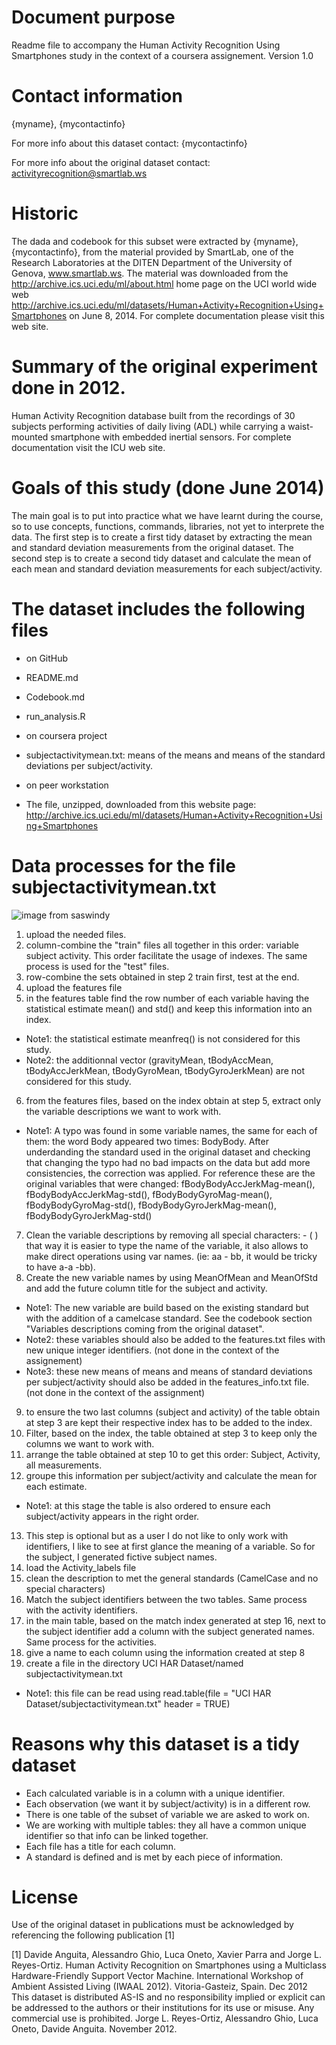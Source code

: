 # Document purpose
Readme file to accompany the Human Activity Recognition Using Smartphones study in the context of a coursera assignement.
Version 1.0

# Contact information
{myname}, {mycontactinfo}

For more info about this dataset contact: {mycontactinfo}

For more info about the original dataset contact: activityrecognition@smartlab.ws

# Historic
The dada and codebook for this subset were extracted by {myname}, {mycontactinfo}, 
from the material provided by SmartLab, one of the Research Laboratories at the DITEN 
Department of the University of Genova, www.smartlab.ws. The material was downloaded 
from the http://archive.ics.uci.edu/ml/about.html home page on the UCI world wide web 
http://archive.ics.uci.edu/ml/datasets/Human+Activity+Recognition+Using+Smartphones 
on June 8, 2014. For complete documentation please visit this web site.

# Summary of the original experiment done in 2012.
Human Activity Recognition database built from the recordings of 30 subjects 
performing activities of daily living (ADL) while carrying a waist-mounted smartphone 
with embedded inertial sensors. For complete documentation visit the ICU web site. 

# Goals of this study (done June 2014)
The main goal is to put into practice what we have learnt during the course, so to 
use concepts, functions, commands, libraries, not yet to interprete the data.
The first step is to create a first tidy dataset by extracting the mean and 
standard deviation measurements from the original dataset. 
The second step is to create a second tidy dataset and calculate the mean of each mean and standard deviation measurements for each subject/activity.

# The dataset includes the following files
* on GitHub

 * README.md
 
 * Codebook.md
 
 * run_analysis.R
* on coursera project 

 * subjectactivitymean.txt: means of the means and means of the standard deviations per subject/activity.
* on peer workstation

 * The file, unzipped, downloaded from this website page: http://archive.ics.uci.edu/ml/datasets/Human+Activity+Recognition+Using+Smartphones

# Data processes for the file subjectactivitymean.txt

![image from saswindy](https://github.com/saswindy/ForPeers/blob/master/CodeSummary.jpg)

1. upload the needed files.
2. column-combine the "train" files all together in this order: variable subject activity. This order facilitate the usage of indexes. The same process is used for the "test" files.
3. row-combine the sets obtained in step 2 train first, test at the end.
4. upload the features file
5. in the features table find the row number of each variable having the statistical estimate mean() and std() and keep this information into an index.
  * Note1: the statistical estimate meanfreq() is not considered for this study.
  * Note2: the additionnal vector (gravityMean, tBodyAccMean, tBodyAccJerkMean, 
tBodyGyroMean, tBodyGyroJerkMean) are not considered for this study.
6. from the features files, based on the index obtain at step 5, extract only the variable descriptions we want to work with.
  * Note1: A typo was found in some variable names, the same for each of them: the word Body appeared two times: BodyBody. After underdanding the standard used in the original dataset and checking that changing the typo had no bad impacts on the data but add more consistencies, the correction was applied.  For reference these are the original variables that were changed: fBodyBodyAccJerkMag-mean(), fBodyBodyAccJerkMag-std(), fBodyBodyGyroMag-mean(), fBodyBodyGyroMag-std(), fBodyBodyGyroJerkMag-mean(), fBodyBodyGyroJerkMag-std()
7. Clean the variable descriptions by removing all special characters: - ( ) that way it is easier to type the name of the variable, it also allows to make direct operations using var names. (ie: aa - bb, it would be tricky to have a-a -bb).
8. Create the new variable names by using MeanOfMean and MeanOfStd and add the future column title for the subject and activity.
  * Note1: The new variable are build based on the existing standard but with the addition of a camelcase standard. See the codebook section "Variables descriptions coming from the original dataset".
  * Note2: these variables should also be added to the features.txt files with new unique integer identifiers. (not done in the context of the assignement)
  * Note3: these new means of means and means of standard deviations per subject/activity should also be added in the features_info.txt file. (not done in the context of the assignment)
9. to ensure the two last columns (subject and activity) of the table obtain at step 3 are kept their respective index has to be added to the index. 
10. Filter, based on the index, the table obtained at step 3 to keep only the columns we want to work with.
11. arrange the table obtained at step 10 to get this order: Subject, Activity, all measurements.
12. groupe this information per subject/activity and calculate the mean for each estimate. 
  * Note1: at this stage the table is also ordered to ensure each subject/activity appears in the right order.
13. This step is optional but as a user I do not like to only work with identifiers, I like to see at first glance the meaning of a variable. So for the subject, I generated fictive subject names.
14. load the Activity_labels file
15. clean the description to met the general standards (CamelCase and no special characters)
16. Match the subject identifiers between the two tables. Same process with the activity identifiers.
17. in the main table, based on the match index generated at step 16, next to the subject identifier add a column with the subject generated names. Same process for the activities.
18. give a name to each column using the information created at step 8
19. create a file in the directory UCI HAR Dataset/named subjectactivitymean.txt
  * Note1: this file can be read using read.table(file = "UCI HAR Dataset/subjectactivitymean.txt" header = TRUE)

# Reasons why this dataset is a tidy dataset
  * Each calculated variable is in a column with a unique identifier.
  * Each observation (we want it by subject/activity) is in a different row.
  * There is one table of the subset of variable we are asked to work on.
  * We are working with multiple tables: they all have a common unique identifier so that info can be linked together. 
  * Each file has a title for each column.
  * A standard is defined and is met by each piece of information.

# License
Use of the original dataset in publications must be acknowledged by referencing the 
following publication [1] 

[1] Davide Anguita, Alessandro Ghio, Luca Oneto, Xavier Parra and Jorge L. Reyes-Ortiz. 
Human Activity Recognition on Smartphones using a Multiclass Hardware-Friendly Support 
Vector Machine. International Workshop of Ambient Assisted Living (IWAAL 2012). 
Vitoria-Gasteiz, Spain. Dec 2012 This dataset is distributed AS-IS and no responsibility 
implied or explicit can be addressed to the authors or their institutions for its use 
or misuse. Any commercial use is prohibited. Jorge L. Reyes-Ortiz, Alessandro Ghio, 
Luca Oneto, Davide Anguita. November 2012.
